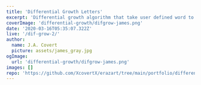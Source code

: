 ```yaml
---
title: 'Differential Growth Letters'
excerpt: 'Differential growth algorithm that take user defined word to bound the path.'
coverImage: 'differential-growth/difgrow-james.png'
date: '2020-03-16T05:35:07.322Z'
live: '/dif-grow-2/'
author:
  name: J.A. Covert
  picture: assets/james_gray.jpg
ogImage:
  url: 'differential-growth/difgrow-james.png'
images: []
repo: 'https://github.com/XcovertX/erazart/tree/main/portfolio/differential-growth-core/demo-2'
---
```


